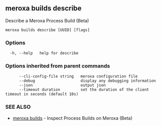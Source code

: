 ## meroxa builds describe

Describe a Meroxa Process Build (Beta)

```
meroxa builds describe [UUID] [flags]
```

### Options

```
  -h, --help   help for describe
```

### Options inherited from parent commands

```
      --cli-config-file string   meroxa configuration file
      --debug                    display any debugging information
      --json                     output json
      --timeout duration         set the duration of the client timeout in seconds (default 10s)
```

### SEE ALSO

* [meroxa builds](meroxa_builds.md)	 - Inspect Process Builds on Meroxa (Beta)

